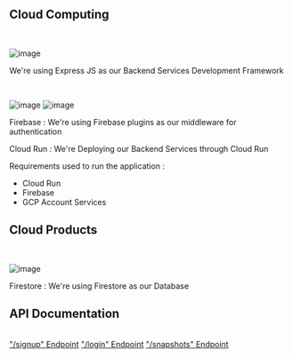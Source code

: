 <h2> Cloud Computing</h2>
<br>

![image](https://github.com/Bangkit-Capstone-Project-C23-PS101/Nutrimate-CC/assets/134526331/cd10d362-87d0-4f54-83a5-35c75dfe3e01)
<p>We're using Express JS as our Backend Services Development Framework </p>
<br>

![image](https://github.com/Bangkit-Capstone-Project-C23-PS101/Nutrimate-CC/assets/134526331/f6d47ad4-89fe-41b4-a84e-71f65cfb73aa)
![image](https://github.com/Bangkit-Capstone-Project-C23-PS101/Nutrimate-CC/assets/134526331/32aa17f4-aa8b-48a8-988f-a4937c50559b)
<p> Firebase : We're using Firebase plugins as our middleware for authentication</p>
<p> Cloud Run : We're Deploying our Backend Services through Cloud Run</p>
<p>Requirements used to run the application :</p>
<ul>
  <li>Cloud Run</li>
  <li>Firebase</li>
  <li>GCP Account Services</li>
</ul>

<h2>Cloud Products</h2>
<br>

![image](https://github.com/Bangkit-Capstone-Project-C23-PS101/Nutrimate-CC/assets/134526331/3d3558a3-b81f-496e-9ab2-d4150d1d6049)
<p>Firestore : We're using Firestore as our Database</p>

<h2> API Documentation</h2>
<br>
<a href="https://nutrimate-api-backend-vuemj77h6q-et.a.run.app/signup">"/signup" Endpoint</a>
<a href="https://nutrimate-api-backend-vuemj77h6q-et.a.run.app/login">"/login" Endpoint</a>
<a href="https://nutrimate-api-backend-vuemj77h6q-et.a.run.app/snapshots">"/snapshots" Endpoint</a>
